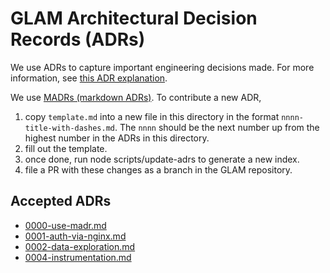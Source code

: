 # GLAM Architectural Decision Records (ADRs)

We use ADRs to capture important engineering decisions made. For more
information, see [this ADR explanation](https://adr.github.io/).

We use [MADRs (markdown ADRs)](https://adr.github.io/madr/). To contribute a new
ADR,

1. copy `template.md` into a new file in this directory in the format
   `nnnn-title-with-dashes.md`. The `nnnn` should be the next number up from the
   highest number in the ADRs in this directory.
2. fill out the template.
3. once done, run node scripts/update-adrs to generate a new index.
4. file a PR with these changes as a branch in the GLAM repository.

## Accepted ADRs

- [0000-use-madr.md](/docs/adr/0000-use-madr.md)
- [0001-auth-via-nginx.md](/docs/adr/0001-auth-via-nginx.md)
- [0002-data-exploration.md](/docs/adr/0002-data-exploration.md)
- [0004-instrumentation.md](/docs/adr/0004-instrumentation.md)
